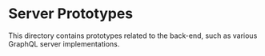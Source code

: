 # Server Prototypes
This directory contains prototypes related to the back-end, such as various GraphQL server implementations.
